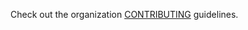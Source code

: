 Check out the organization [CONTRIBUTING](https://github.com/xcbuddy/contributors/blob/master/CONTRIBUTING.md) guidelines.
